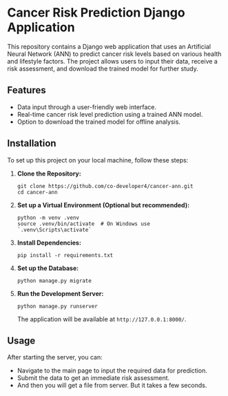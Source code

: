 # Cancer Risk Prediction Django Application

This repository contains a Django web application that uses an Artificial Neural Network (ANN) to predict cancer risk levels based on various health and lifestyle factors. The project allows users to input their data, receive a risk assessment, and download the trained model for further study.

## Features

- Data input through a user-friendly web interface.
- Real-time cancer risk level prediction using a trained ANN model.
- Option to download the trained model for offline analysis.

## Installation

To set up this project on your local machine, follow these steps:

1. **Clone the Repository:**

   ```
   git clone https://github.com/co-developer4/cancer-ann.git
   cd cancer-ann
   ```

2. **Set up a Virtual Environment (Optional but recommended):**

   ```
   python -m venv .venv
   source .venv/bin/activate  # On Windows use `.venv\Scripts\activate`
   ```

3. **Install Dependencies:**

   ```
   pip install -r requirements.txt
   ```

4. **Set up the Database:**

   ```
   python manage.py migrate
   ```

5. **Run the Development Server:**

   ```
   python manage.py runserver
   ```

   The application will be available at `http://127.0.0.1:8000/`.

## Usage

After starting the server, you can:

- Navigate to the main page to input the required data for prediction.
- Submit the data to get an immediate risk assessment.
- And then you will get a file from server. But it takes a few seconds.
